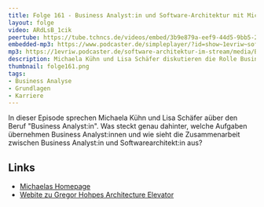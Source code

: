 ```yaml
---
title: Folge 161 - Business Analyst:in und Software-Architektur mit Michaela Kühn
layout: folge
video: ARdLsB_1cik
peertube: https://tube.tchncs.de/videos/embed/3b9e879a-eef9-44d5-9bb5-27196178de20
embedded-mp3: https://www.podcaster.de/simpleplayer/?id=show~1evriw~software-architektur-im-stream~pod-8aeaa8e65b323f290df1f6f8bc&v=1682080890
mp3: https://1evriw.podcaster.de/software-architektur-im-stream/media/Business_Analystin_und_Software-Architektur_mit_Michaela_Kuehn.mp3
description: Michaela Kühn und Lisa Schäfer diskutieren die Rolle Business-Analyst:in und den Zusammenhang zur Architektur
thumbnail: folge161.png
tags:
- Business Analyse
- Grundlagen
- Karriere
---
```


In dieser Episode sprechen Michaela Kühn und Lisa Schäfer aüber den
Beruf "Business Analyst:in". Was steckt genau dahinter, welche
Aufgaben übernehmen Business Analyst:innen und wie sieht die
Zusammenarbeit zwischen Business Analyst:in und Softwarearchitekt:in
aus?

## Links

* [Michaelas Homepage](https://www.michaela-kuehn.com/)
* [Webite zu Gregor Hohpes Architecture Elevator](https://architectelevator.com/)
